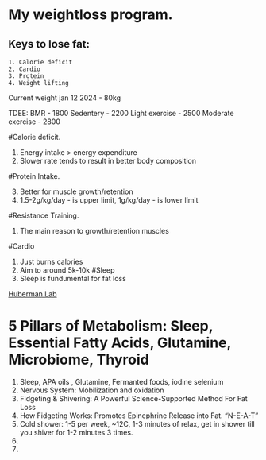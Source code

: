 # My weightloss program.

## Keys to lose fat:

    1. Calorie deficit
    2. Cardio
    3. Protein
    4. Weight lifting

Current weight jan 12 2024 - 80kg

TDEE:
BMR - 1800
Sedentery - 2200
Light exercise - 2500
Moderate exercise - 2800

#Calorie deficit.

1. Energy intake > energy expenditure
2. Slower rate tends to result in better body composition

#Protein Intake.

3. Better for muscle growth/retention
4. 1.5-2g/kg/day - is upper limit, 1g/kg/day - is lower limit

#Resistance Training.

1. The main reason to growth/retention muscles

#Cardio

1. Just burns calories
2. Aim to around 5k-10k
#Sleep
1. Sleep is fundumental for fat loss

[Huberman Lab](https://www.youtube.com/watch?v=GqPGXG5TlZw)

# 5 Pillars of Metabolism: Sleep, Essential Fatty Acids, Glutamine, Microbiome, Thyroid

1. Sleep, APA oils , Glutamine, Fermanted foods, iodine selenium
2. Nervous System: Mobilization and oxidation
3. Fidgeting & Shivering: A Powerful Science-Supported Method For Fat Loss
4. How Fidgeting Works: Promotes Epinephrine Release into Fat. “N-E-A-T”
5. Cold shower: 1-5 per week, ~12C, 1-3 minutes of relax, get in shower till you shiver for 1-2 minutes 3 times.
6.
7.
